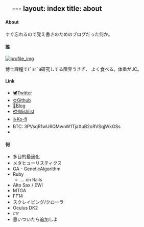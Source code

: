 　---
layout: index
title: about
---

#### About
すぐ忘れるので覚え書きのためのブログだった何か。

#### 誰

[![profile_img](https://avatars.githubusercontent.com/u/9674834?s=96&v=4)](https://twitter.com/Ranats85)

博士課程でﾋﾟﾖﾋﾟﾖ研究してる限界うさぎ．
よく食べる。体重がJC。

#### Link
- [🕊Twitter](https://twitter.com/Ranats85)
- [⚙Github](https://github.com/Ranats)
- [📘Blog](http://ranats.hatenablog.com)
- [💳Wishlist](http://www.amazon.co.jp/registry/wishlist/1YM9QBHU730RY)
- [☕Ko-fi](https://ko-fi.com/ranats)
- BTC: 3PVsqR1wU6QMwnW1TjaXuB2oRVSqjWkGSs
- 
#### 何
- 多目的最適化
- メタヒューリスティクス
- GA - GeneticAlgorithm
- Ruby
    - ... on Rails
- Alto Sax / EWI
- MTGA
- FF14
- スクレイピング/クローラ
- Oculus DK2
- <font size=1.2em>CTF</font>
- 思いついたら追加しよ
